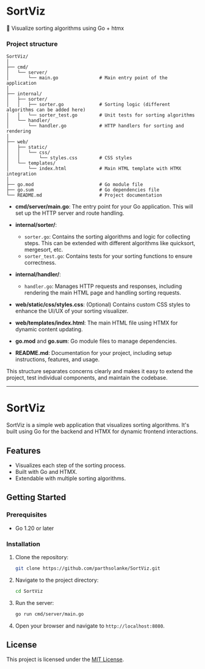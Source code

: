 # SortViz
📶 Visualize sorting algorithms using Go + htmx

### Project structure

```
SortViz/
│
├── cmd/
│   └── server/
│       └── main.go               # Main entry point of the application
│
├── internal/
│   ├── sorter/
│   │   ├── sorter.go             # Sorting logic (different algorithms can be added here)
│   │   └── sorter_test.go        # Unit tests for sorting algorithms
│   └── handler/
│       └── handler.go            # HTTP handlers for sorting and rendering
│
├── web/
│   ├── static/
│   │   └── css/
│   │       └── styles.css        # CSS styles
│   └── templates/
│       └── index.html            # Main HTML template with HTMX integration
│
├── go.mod                        # Go module file
├── go.sum                        # Go dependencies file
└── README.md                     # Project documentation
```

- **cmd/server/main.go**: The entry point for your Go application. This will set up the HTTP server and route handling.

- **internal/sorter/**: 
  - `sorter.go`: Contains the sorting algorithms and logic for collecting steps. This can be extended with different algorithms like quicksort, mergesort, etc.
  - `sorter_test.go`: Contains tests for your sorting functions to ensure correctness.

- **internal/handler/**:
  - `handler.go`: Manages HTTP requests and responses, including rendering the main HTML page and handling sorting requests.

- **web/static/css/styles.css**: (Optional) Contains custom CSS styles to enhance the UI/UX of your sorting visualizer.

- **web/templates/index.html**: The main HTML file using HTMX for dynamic content updating.

- **go.mod** and **go.sum**: Go module files to manage dependencies.

- **README.md**: Documentation for your project, including setup instructions, features, and usage.

This structure separates concerns clearly and makes it easy to extend the project, test individual components, and maintain the codebase.

---

# SortViz

SortViz is a simple web application that visualizes sorting algorithms. It's built using Go for the backend and HTMX for dynamic frontend interactions.

## Features
- Visualizes each step of the sorting process.
- Built with Go and HTMX.
- Extendable with multiple sorting algorithms.

## Getting Started

### Prerequisites
- Go 1.20 or later

### Installation
1. Clone the repository:
    ```bash
    git clone https://github.com/parthsolanke/SortViz.git
    ```
2. Navigate to the project directory:
    ```bash
    cd SortViz
    ```
3. Run the server:
    ```bash
    go run cmd/server/main.go
    ```
4. Open your browser and navigate to `http://localhost:8080`.

## License
This project is licensed under the [MIT License](./LICENSE).
